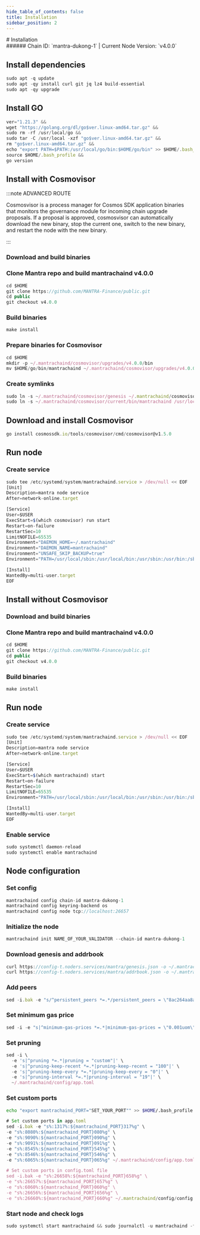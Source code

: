 ```yaml
---
hide_table_of_contents: false
title: Installation
sidebar_position: 2
---
```


<div class="h1-with-icon icon-mantra">
# Installation
</div>
###### Chain ID: `mantra-dukong-1` | Current Node Version: `v4.0.0`

## Install dependencies

```js
sudo apt -q update
sudo apt -qy install curl git jq lz4 build-essential
sudo apt -qy upgrade
```

## Install GO
```js
ver="1.21.3" &&
wget "https://golang.org/dl/go$ver.linux-amd64.tar.gz" &&
sudo rm -rf /usr/local/go &&
sudo tar -C /usr/local -xzf "go$ver.linux-amd64.tar.gz" &&
rm "go$ver.linux-amd64.tar.gz" &&
echo "export PATH=$PATH:/usr/local/go/bin:$HOME/go/bin" >> $HOME/.bash_profile &&
source $HOME/.bash_profile &&
go version
```

## Install with Cosmovisor
:::note ADVANCED ROUTE

Cosmosvisor is a process manager for Cosmos SDK application binaries that monitors the governance module for incoming chain upgrade proposals. If a proposal is approved, cosmosvisor can automatically download the new binary, stop the current one, switch to the new binary, and restart the node with the new binary.

:::
### Download and build binaries
### Clone Mantra repo and build mantrachaind v4.0.0
```js
cd $HOME
git clone https://github.com/MANTRA-Finance/public.git
cd public
git checkout v4.0.0
```

### Build binaries
```js
make install
```
### Prepare binaries for Cosmovisor
```js
cd $HOME
mkdir -p ~/.mantrachaind/cosmovisor/upgrades/v4.0.0/bin
mv $HOME/go/bin/mantrachaind ~/.mantrachaind/cosmovisor/upgrades/v4.0.0/bin/
```

### Create symlinks
```js
sudo ln -s ~/.mantrachaind/cosmovisor/genesis ~/.mantrachaind/cosmovisor/current -f
sudo ln -s ~/.mantrachaind/cosmovisor/current/bin/mantrachaind /usr/local/bin/mantrachaind -f
```

## Download and install Cosmovisor
```js
go install cosmossdk.io/tools/cosmovisor/cmd/cosmovisor@v1.5.0
```

## Run node
### Create service
```js
sudo tee /etc/systemd/system/mantrachaind.service > /dev/null << EOF
[Unit]
Description=mantra node service
After=network-online.target

[Service]
User=$USER
ExecStart=$(which cosmovisor) run start
Restart=on-failure
RestartSec=10
LimitNOFILE=65535
Environment="DAEMON_HOME=~/.mantrachaind"
Environment="DAEMON_NAME=mantrachaind"
Environment="UNSAFE_SKIP_BACKUP=true"
Environment="PATH=/usr/local/sbin:/usr/local/bin:/usr/sbin:/usr/bin:/sbin:/bin:/usr/games:/usr/local/games:/snap/bin:~/.mantrachaind/cosmovisor/current/bin"

[Install]
WantedBy=multi-user.target
EOF
```

## Install without Cosmovisor

### Download and build binaries
### Clone Mantra repo and build mantrachaind v4.0.0
```js
cd $HOME
git clone https://github.com/MANTRA-Finance/public.git
cd public
git checkout v4.0.0
```

### Build binaries
```js
make install
```

## Run node
### Create service
```js
sudo tee /etc/systemd/system/mantrachaind.service > /dev/null << EOF
[Unit]
Description=mantra node service
After=network-online.target

[Service]
User=$USER
ExecStart=$(which mantrachaind) start
Restart=on-failure
RestartSec=10
LimitNOFILE=65535
Environment="PATH=/usr/local/sbin:/usr/local/bin:/usr/sbin:/usr/bin:/sbin:/bin:/usr/games:/usr/local/games:/snap/bin"

[Install]
WantedBy=multi-user.target
EOF
```

### Enable service
```js
sudo systemctl daemon-reload
sudo systemctl enable mantrachaind
```

## Node configuration
### Set config
```js
mantrachaind config chain-id mantra-dukong-1
mantrachaind config keyring-backend os
mantrachaind config node tcp://localhost:26657
```

### Initialize the node
```js
mantrachaind init NAME_OF_YOUR_VALIDATOR --chain-id mantra-dukong-1
```

### Download genesis and addrbook
```js
curl https://config-t.noders.services/mantra/genesis.json -o ~/.mantrachaind/config/genesis.json
curl https://config-t.noders.services/mantra/addrbook.json -o ~/.mantrachaind/config/addrbook.json
```
### Add peers
```js
sed -i.bak -e "s/^persistent_peers *=.*/persistent_peers = \"8ac264aa8af65b4363f98fcab3fbc58c81b2ca90@mantra-t-rpc.noders.services:30656\"/" ~/.mantrachaind/config/config.toml
```

### Set minimum gas price
```js
sed -i -e "s|^minimum-gas-prices *=.*|minimum-gas-prices = \"0.001uom\"|" ~/.mantrachaind/config/app.toml
```
### Set pruning
```js
sed -i \
  -e 's|^pruning *=.*|pruning = "custom"|' \
  -e 's|^pruning-keep-recent *=.*|pruning-keep-recent = "100"|' \
  -e 's|^pruning-keep-every *=.*|pruning-keep-every = "0"|' \
  -e 's|^pruning-interval *=.*|pruning-interval = "19"|' \
  ~/.mantrachaind/config/app.toml
```

### Set custom ports

```bash
echo "export mantrachaind_PORT="SET_YOUR_PORT"" >> $HOME/.bash_profile
```

```js
# Set custom ports in app.toml
sed -i.bak -e "s%:1317%:${mantrachaind_PORT}317%g" \
-e "s%:8080%:${mantrachaind_PORT}080%g" \
-e "s%:9090%:${mantrachaind_PORT}090%g" \
-e "s%:9091%:${mantrachaind_PORT}091%g" \
-e "s%:8545%:${mantrachaind_PORT}545%g" \
-e "s%:8546%:${mantrachaind_PORT}546%g" \
-e "s%:6065%:${mantrachaind_PORT}065%g" ~/.mantrachaind/config/app.toml

# Set custom ports in config.toml file
sed -i.bak -e "s%:26658%:${mantrachaind_PORT}658%g" \
-e "s%:26657%:${mantrachaind_PORT}657%g" \
-e "s%:6060%:${mantrachaind_PORT}060%g" \
-e "s%:26656%:${mantrachaind_PORT}656%g" \
-e "s%:26660%:${mantrachaind_PORT}660%g" ~/.mantrachaind/config/config.toml
```

### Start node and check logs
```js
sudo systemctl start mantrachaind && sudo journalctl -u mantrachaind -f --no-hostname -o cat
```